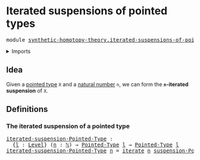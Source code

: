 # Iterated suspensions of pointed types

<pre class="Agda"><a id="50" class="Keyword">module</a> <a id="57" href="synthetic-homotopy-theory.iterated-suspensions-of-pointed-types.html" class="Module">synthetic-homotopy-theory.iterated-suspensions-of-pointed-types</a> <a id="121" class="Keyword">where</a>
</pre>
<details><summary>Imports</summary>

<pre class="Agda"><a id="177" class="Keyword">open</a> <a id="182" class="Keyword">import</a> <a id="189" href="elementary-number-theory.natural-numbers.html" class="Module">elementary-number-theory.natural-numbers</a>

<a id="231" class="Keyword">open</a> <a id="236" class="Keyword">import</a> <a id="243" href="foundation.iterating-functions.html" class="Module">foundation.iterating-functions</a>
<a id="274" class="Keyword">open</a> <a id="279" class="Keyword">import</a> <a id="286" href="foundation.universe-levels.html" class="Module">foundation.universe-levels</a>

<a id="314" class="Keyword">open</a> <a id="319" class="Keyword">import</a> <a id="326" href="structured-types.pointed-types.html" class="Module">structured-types.pointed-types</a>

<a id="358" class="Keyword">open</a> <a id="363" class="Keyword">import</a> <a id="370" href="synthetic-homotopy-theory.suspensions-of-pointed-types.html" class="Module">synthetic-homotopy-theory.suspensions-of-pointed-types</a>
</pre>
</details>

## Idea

Given a [pointed type](structured-types.pointed-types.md) `X` and a
[natural number](elementary-number-theory.natural-numbers.md) `n`, we can form
the **`n`-iterated suspension** of `X`.

## Definitions

### The iterated suspension of a pointed type

<pre class="Agda"><a id="iterated-suspension-Pointed-Type"></a><a id="710" href="synthetic-homotopy-theory.iterated-suspensions-of-pointed-types.html#710" class="Function">iterated-suspension-Pointed-Type</a> <a id="743" class="Symbol">:</a>
  <a id="747" class="Symbol">{</a><a id="748" href="synthetic-homotopy-theory.iterated-suspensions-of-pointed-types.html#748" class="Bound">l</a> <a id="750" class="Symbol">:</a> <a id="752" href="Agda.Primitive.html#742" class="Postulate">Level</a><a id="757" class="Symbol">}</a> <a id="759" class="Symbol">(</a><a id="760" href="synthetic-homotopy-theory.iterated-suspensions-of-pointed-types.html#760" class="Bound">n</a> <a id="762" class="Symbol">:</a> <a id="764" href="elementary-number-theory.natural-numbers.html#732" class="Datatype">ℕ</a><a id="765" class="Symbol">)</a> <a id="767" class="Symbol">→</a> <a id="769" href="structured-types.pointed-types.html#355" class="Function">Pointed-Type</a> <a id="782" href="synthetic-homotopy-theory.iterated-suspensions-of-pointed-types.html#748" class="Bound">l</a> <a id="784" class="Symbol">→</a> <a id="786" href="structured-types.pointed-types.html#355" class="Function">Pointed-Type</a> <a id="799" href="synthetic-homotopy-theory.iterated-suspensions-of-pointed-types.html#748" class="Bound">l</a>
<a id="801" href="synthetic-homotopy-theory.iterated-suspensions-of-pointed-types.html#710" class="Function">iterated-suspension-Pointed-Type</a> <a id="834" href="synthetic-homotopy-theory.iterated-suspensions-of-pointed-types.html#834" class="Bound">n</a> <a id="836" class="Symbol">=</a> <a id="838" href="foundation.iterating-functions.html#1086" class="Function">iterate</a> <a id="846" href="synthetic-homotopy-theory.iterated-suspensions-of-pointed-types.html#834" class="Bound">n</a> <a id="848" href="synthetic-homotopy-theory.suspensions-of-pointed-types.html#674" class="Function">suspension-Pointed-Type</a>
</pre>